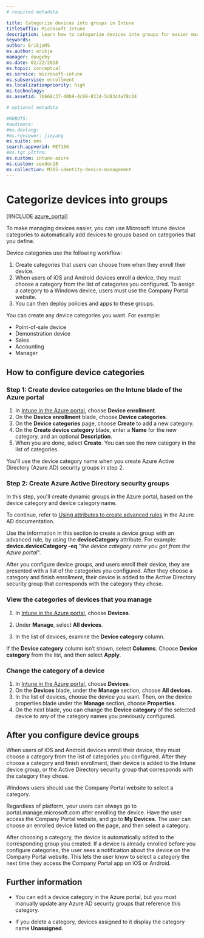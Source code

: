 ```yaml
---
# required metadata

title: Categorize devices into groups in Intune
titleSuffix: Microsoft Intune
description: Learn how to categorize devices into groups for easier management.
keywords:
author: ErikjeMS
ms.author: erikje
manager: dougeby
ms.date: 02/22/2018
ms.topic: conceptual
ms.service: microsoft-intune
ms.subservice: enrollment
ms.localizationpriority: high
ms.technology:
ms.assetid: 7b668c37-40b9-4c69-8334-5d8344e78c24

# optional metadata

#ROBOTS:
#audience:
#ms.devlang:
#ms.reviewer: jieyang
ms.suite: ems
search.appverid: MET150
#ms.tgt_pltfrm:
ms.custom: intune-azure
ms.custom: seodec18
ms.collection: M365-identity-device-management
---
```


# Categorize devices into groups

[!INCLUDE [azure_portal](../includes/azure_portal.md)]

To make managing devices easier, you can use Microsoft Intune device categories to automatically add devices to groups based on categories that you define.

Device categories use the following workflow:
1. Create categories that users can choose from when they enroll their device.
2. When users of iOS and Android devices enroll a device, they must choose a category from the list of categories you configured. To assign a category to a Windows device, users must use the Company Portal website.
3. You can then deploy policies and apps to these groups.

You can create any device categories you want. For example:
- Point-of-sale device
- Demonstration device
- Sales
- Accounting
- Manager

## How to configure device categories

### Step 1: Create device categories on the Intune blade of the Azure portal
1. In [Intune in the Azure portal](https://aka.ms/intuneportal), choose **Device enrollment**.
2. On the **Device enrollment** blade, choose **Device categories**.
3. On the **Device categories** page, choose **Create** to add a new category.
4. On the **Create device category** blade, enter a **Name** for the new category, and an optional **Description**.
5. When you are done, select **Create**. You can see the new category in the list of categories.

You'll use the device category name when you create Azure Active Directory (Azure AD) security groups in step 2.

### Step 2: Create Azure Active Directory security groups
In this step, you'll create dynamic groups in the Azure portal, based on the device category and device category name.

To continue, refer to [Using attributes to create advanced rules](https://azure.microsoft.com/documentation/articles/active-directory-accessmanagement-groups-with-advanced-rules/#using-attributes-to-create-rules-for-device-objects) in the Azure AD documentation.

Use the information in this section to create a device group with an advanced rule, by using the **deviceCategory** attribute. For example: **device.deviceCategory -eq** "*the device category name you got from the Azure portal*".

After you configure device groups, and users enroll their device, they are presented with a list of the categories you configured. After they choose a category and finish enrollment, their device is added to the Active Directory security group that corresponds with the category they chose.

### View the categories of devices that you manage

1. In [Intune in the Azure portal](https://aka.ms/intuneportal), choose **Devices**.

2. Under **Manage**, select **All devices**.

3. In the list of devices, examine the **Device category** column.

If the **Device category** column isn’t shown, select **Columns**. Choose **Device category** from the list, and then select **Apply**.

### Change the category of a device

1. In [Intune in the Azure portal](https://aka.ms/intuneportal), choose **Devices**.
2. On the **Devices** blade, under the **Manage** section, choose **All devices**.
3. In the list of devices, choose the device you want. Then, on the device properties blade under the **Manage** section, choose **Properties**.
4. On the next blade, you can change the **Device category** of the selected device to any of the category names you previously configured.

## After you configure device groups

When users of iOS and Android devices enroll their device, they must choose a category from the list of categories you configured. After they choose a category and finish enrollment, their device is added to the Intune device group, or the Active Directory security group that corresponds with the category they chose.

Windows users should use the Company Portal website to select a category.

Regardless of platform, your users can always go to portal.manage.microsoft.com after enrolling the device. Have the user access the Company Portal website, and go to **My Devices**. The user can choose an enrolled device listed on the page, and then select a category.

After choosing a category, the device is automatically added to the corresponding group you created. If a device is already enrolled before you configure categories, the user sees a notification about the device on the Company Portal website. This lets the user know to select a category the next time they access the Company Portal app on iOS or Android.

## Further information
- You can edit a device category in the Azure portal, but you must manually update any Azure AD security groups that reference this category.

- If you delete a category, devices assigned to it display the category name **Unassigned**.
